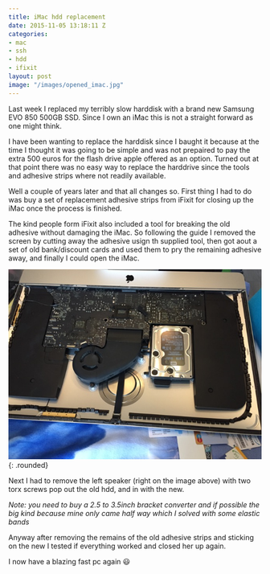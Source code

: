```yaml
---
title: iMac hdd replacement
date: 2015-11-05 13:18:11 Z
categories:
- mac
- ssh
- hdd
- ifixit
layout: post
image: "/images/opened_imac.jpg"
---
```


Last week I replaced my terribly slow harddisk with a brand new Samsung EVO 850 500GB SSD.
Since I own an iMac this is not a straight forward as one might think.

I have been wanting to replace the harddisk since I baught it because at the time I thought it was going to be simple and was not prepaired to pay the extra 500 euros for the flash drive apple offered as an option.
Turned out at that point there was no easy way to replace the harddrive since the tools and adhesive strips where not readily available.

Well a couple of years later and that all changes so. First thing I had to do was buy a set of replacement adhesive strips from iFixit for closing up the iMac once the process is finished.

The kind people form iFixit also included a tool for breaking the old adhesive without damaging the iMac.
So following the guide I removed the screen by cutting away the adhesive usign th supplied tool, then got aout a set of old bank/discount cards and used them to pry the remaining adhesive away, and finally I could open the iMac.

![opened imac](/images/opened_imac.jpg){: .rounded}

Next I had to remove the left speaker (right on the image above) with two torx screws pop out the old hdd, and in with the new.

*Note: you need to buy a 2.5 to 3.5inch bracket converter and if possible the big kind because mine only came half way which I solved with some elastic bands*

Anyway after removing the remains of the old adhesive strips and sticking on the new I tested if everything worked and closed her up again.

I now have a blazing fast pc again :smiley:
